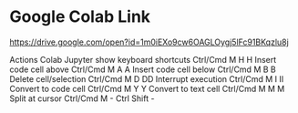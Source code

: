 # Google Colab Link
https://drive.google.com/open?id=1m0iEXo9cw6OAGLOygj5lFc91BKqzlu8j

Actions	Colab	Jupyter
show keyboard shortcuts	Ctrl/Cmd M H	H
Insert code cell above	Ctrl/Cmd M A	A
Insert code cell below	Ctrl/Cmd M B	B
Delete cell/selection	Ctrl/Cmd M D	DD
Interrupt execution	Ctrl/Cmd M I	II
Convert to code cell	Ctrl/Cmd M Y	Y
Convert to text cell	Ctrl/Cmd M M	M
Split at cursor	Ctrl/Cmd M -	Ctrl Shift -
